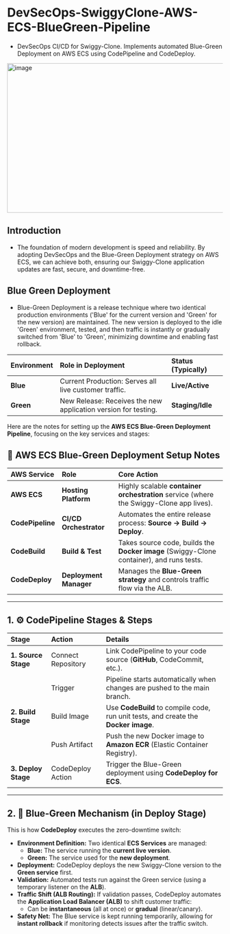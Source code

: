 # DevSecOps-SwiggyClone-AWS-ECS-BlueGreen-Pipeline
- DevSecOps CI/CD for Swiggy-Clone. Implements automated Blue-Green Deployment on AWS ECS using CodePipeline and CodeDeploy.
<img width="802" height="348" alt="image" src="https://github.com/user-attachments/assets/8530cb53-64c3-4472-b3c6-35706848cf35" />

## Introduction
- The foundation of modern development is speed and reliability. By adopting DevSecOps and the Blue-Green Deployment strategy on AWS ECS, we can achieve both, ensuring our Swiggy-Clone application updates are fast, secure, and downtime-free.

## Blue Green Deployment
- Blue-Green Deployment is a release technique where two identical production environments ('Blue' for the current version and 'Green' for the new version) are maintained. The new version is deployed to the idle 'Green' environment, tested, and then traffic is instantly or gradually switched from 'Blue' to 'Green', minimizing downtime and enabling fast rollback.


| Environment | Role in Deployment | Status (Typically) |
| :--- | :--- | :--- |
| **Blue** | Current Production: Serves all live customer traffic. | **Live/Active** |
| **Green** | New Release: Receives the new application version for testing. | **Staging/Idle** |

Here are the notes for setting up the **AWS ECS Blue-Green Deployment Pipeline**, focusing on the key services and stages:

## 🚀 AWS ECS Blue-Green Deployment Setup Notes

| AWS Service | Role | Core Action |
| :--- | :--- | :--- |
| **AWS ECS** | **Hosting Platform** | Highly scalable **container orchestration** service (where the Swiggy-Clone app lives). |
| **CodePipeline** | **CI/CD Orchestrator** | Automates the entire release process: **Source → Build → Deploy**. |
| **CodeBuild** | **Build & Test** | Takes source code, builds the **Docker image** (Swiggy-Clone container), and runs tests. |
| **CodeDeploy** | **Deployment Manager** | Manages the **Blue-Green strategy** and controls traffic flow via the ALB. |

***

## 1. ⚙️ CodePipeline Stages & Steps

| Stage | Action | Details |
| :--- | :--- | :--- |
| **1. Source Stage** | Connect Repository | Link CodePipeline to your code source (**GitHub**, CodeCommit, etc.). |
| | Trigger | Pipeline starts automatically when changes are pushed to the main branch. |
| **2. Build Stage** | Build Image | Use **CodeBuild** to compile code, run unit tests, and create the **Docker image**. |
| | Push Artifact | Push the new Docker image to **Amazon ECR** (Elastic Container Registry). |
| **3. Deploy Stage** | CodeDeploy Action | Trigger the Blue-Green deployment using **CodeDeploy for ECS**. |

***

## 2. 🚦 Blue-Green Mechanism (in Deploy Stage)

This is how **CodeDeploy** executes the zero-downtime switch:

-   **Environment Definition:** Two identical **ECS Services** are managed:
    -   **Blue:** The service running the **current live version**.
    -   **Green:** The service used for the **new deployment**.
-   **Deployment:** CodeDeploy deploys the new Swiggy-Clone version to the **Green service** first.
-   **Validation:** Automated tests run against the Green service (using a temporary listener on the **ALB**).
-   **Traffic Shift (ALB Routing):** If validation passes, CodeDeploy automates the **Application Load Balancer (ALB)** to shift customer traffic:
    -   Can be **instantaneous** (all at once) or **gradual** (linear/canary).
-   **Safety Net:** The Blue service is kept running temporarily, allowing for **instant rollback** if monitoring detects issues after the traffic switch.

  
